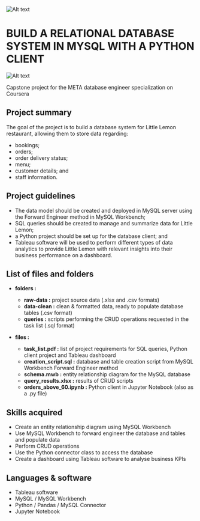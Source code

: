 
![Alt text](little_lemon_logo_small.png)


# BUILD A RELATIONAL DATABASE SYSTEM IN MYSQL WITH A PYTHON CLIENT
![Alt text](Badge_small.jpg)

Capstone project for the META database engineer specialization on Coursera

## Project summary
The goal of the project is to build a database system for Little Lemon restaurant, allowing them to store data regarding:
  - bookings;
  - orders;
  - order delivery status;
  - menu;
  - customer details; and
  - staff information.

## Project guidelines
- The data model should be created and deployed in MySQL server using the Forward Engineer method in MySQL Workbench;
- SQL queries should be created to manage and summarize data for Little Lemon;
- a Python project should be set up for the database client; and
- Tableau software will be used to perform different types of data analytics to provide Little Lemon with relevant insights into their business performance on a dashboard. 


## List of files and folders
* **folders :**
  - **raw-data :** project source data (.xlsx and .csv formats)
  - **data-clean :** clean & formatted data, ready to populate database tables (.csv format)
  - **queries :** scripts performing the CRUD operations requested in the task list (.sql format)


* **files :**
	- **task_list.pdf :** list of project requirements for SQL queries, Python client project and Tableau dashboard
	- **creation_script.sql :** database and table creation script from MySQL Workbench Forward Engineer method
	- **schema.mwb :** entity relationship diagram for the MySQL database
	- **query_results.xlsx :** results of CRUD scripts
	- **orders_above_60.ipynb :** Python client in Jupyter Notebook (also as a .py file)


## Skills acquired
* Create an entity relationship diagram using MySQL Workbench
* Use MySQL Workbench to forward engineer the database and tables and populate data
* Perform CRUD operations
* Use the Python connector class to access the database
* Create a dashboard using Tableau software to analyse business KPIs


## Languages & software
* Tableau software
* MySQL / MySQL Workbench
* Python / Pandas / MySQL Connector
* Jupyter Notebook








